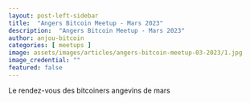 ```yaml
---
layout: post-left-sidebar
title:  "Angers Bitcoin Meetup - Mars 2023"
description:  "Angers Bitcoin Meetup - Mars 2023"
author: anjou-bitcoin
categories: [ meetups ]
image: assets/images/articles/angers-bitcoin-meetup-03-2023/1.jpg
image_credential: ""
featured: false
---
```


Le rendez-vous des bitcoiners angevins de mars 